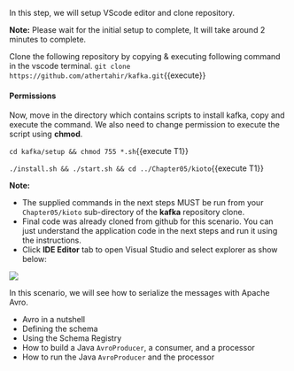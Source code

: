 In this step, we will setup VScode editor and clone repository.

**Note:** Please wait for the initial setup to complete, It will take around 2 minutes to complete.

Clone the following repository by copying & executing following command in the vscode terminal.
`git clone https://github.com/athertahir/kafka.git`{{execute}}

#### Permissions
Now, move in the directory which contains scripts to install kafka, copy and execute the command. We also need to change permission to execute the script using **chmod**.

`cd kafka/setup && chmod 755 *.sh`{{execute T1}} 

`./install.sh && ./start.sh && cd ../Chapter05/kioto`{{execute T1}} 

**Note:**
- The supplied commands in the next steps MUST be run from your `Chapter05/kioto` sub-directory of the **kafka** repository clone.
- Final code was already cloned from github for this scenario. You can just understand the application code in the next steps and run it using the instructions.
- Click **IDE Editor** tab to open Visual Studio and select explorer as show below:

![](https://github.com/fenago/katacoda-scenarios/raw/master/apache-kafka/1.JPG)

In this scenario, we will see how to serialize the messages with Apache Avro.

- Avro in a nutshell
- Defining the schema
- Using the Schema Registry
- How to build a Java `AvroProducer`, a consumer, and a processor
- How to run the Java `AvroProducer` and the processor